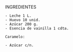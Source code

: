 

INGREDIENTES

    - Leche 1 L.
    - Huevo 10 unid.
    - Azúcar 200 g.
    - Esencia de vainilla 1 cdta.

    Caramelo:

    - Azúcar c/n.

